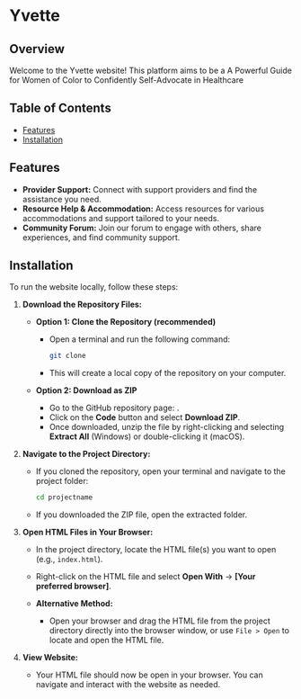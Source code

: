 # Yvette

## Overview

Welcome to the Yvette website! This platform aims to be a A Powerful Guide for Women of Color to
Confidently Self-Advocate in Healthcare

## Table of Contents

- [Features](#features)
- [Installation](#installation)

## Features

- **Provider Support:** Connect with support providers and find the assistance you need.
- **Resource Help & Accommodation:** Access resources for various accommodations and support tailored to your needs.
- **Community Forum:** Join our forum to engage with others, share experiences, and find community support.

## Installation

To run the website locally, follow these steps:

1. **Download the Repository Files:**
   - **Option 1: Clone the Repository (recommended)**
     - Open a terminal and run the following command:
       ```bash
       git clone 
       ```
     - This will create a local copy of the repository on your computer.
   
   - **Option 2: Download as ZIP**
     - Go to the GitHub repository page: []().
     - Click on the **Code** button and select **Download ZIP**.
     - Once downloaded, unzip the file by right-clicking and selecting **Extract All** (Windows) or double-clicking it (macOS).

2. **Navigate to the Project Directory:**
   - If you cloned the repository, open your terminal and navigate to the project folder:
     ```bash
     cd projectname
     ```
   - If you downloaded the ZIP file, open the extracted folder.

3. **Open HTML Files in Your Browser:**
   - In the project directory, locate the HTML file(s) you want to open (e.g., `index.html`).
   - Right-click on the HTML file and select **Open With** → **[Your preferred browser]**.
   
   - **Alternative Method:**
     - Open your browser and drag the HTML file from the project directory directly into the browser window, or use `File > Open` to locate and open the HTML file.

4. **View Website:**
   - Your HTML file should now be open in your browser. You can navigate and interact with the website as needed.

